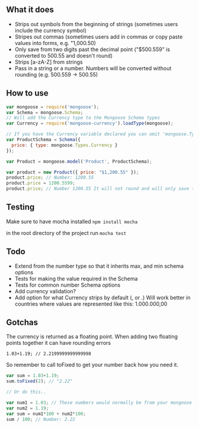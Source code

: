 ## What it does

* Strips out symbols from the beginning of strings (sometimes users include the currency symbol)
* Stripes out commas (sometimes users add in commas or copy paste values into forms, e.g. "1,000.50)
* Only save from two digits past the decimal point ("$500.559" is converted to 500.55 and doesn't round)
* Strips [a-zA-Z] from strings
* Pass in a string or a number. Numbers will be converted without rounding (e.g. 500.559 -> 500.55)

## How to use

```JavaScript
var mongoose = require('mongoose');
var Schema = mongoose.Schema;
// Will add the Currency type to the Mongoose Schema types
var Currency = require('mongoose-currency').loadType(mongoose);

// If you have the Currency variable declared you can omit 'mongoose.Types'
var ProductSchema = Schema({
  price: { type: mongoose.Types.Currency }
});

var Product = mongoose.model('Product', ProductSchema);

var product = new Product({ price: "$1,200.55" });
product.price; // Number: 1200.55
product.price = 1200.5599;
product.price; // Number 1200.55 It will not round and will only save two digits over
```

## Testing

Make sure to have mocha installed `npm install mocha`

in the root directory of the project run `mocha test`

## Todo

* Extend from the number type so that it inherits max, and min schema options
* Tests for making the value required in the Schema
* Tests for common number Schema options
* Add currency validation?
* Add option for what Currency strips by default (, or .) Will work better in countries where values are represented like this: 1.000.000,00

## Gotchas

The currency is returned as a floating point. When adding two floating points together it can have rounding errors
```
1.03+1.19; // 2.2199999999999998
```

So remember to call toFixed to get your number back how you need it.

```JavaScript
var sum = 1.03+1.19;
sum.toFixed(2); // "2.22"

// Or do this..

var num1 = 1.03; // These numbers would normally be from your mongoose record
var num2 = 1.19;
var sum = num1*100 + num2*100;
sum / 100; // Number: 2.22

```

